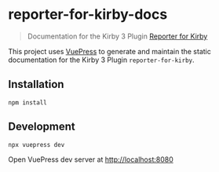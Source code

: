 # reporter-for-kirby-docs

> Documentation for the Kirby 3 Plugin [Reporter for Kirby](https://github.com/gearsdigital/reporter-for-kirby )


This project uses [VuePress](https://v2.vuepress.vuejs.org) to generate and maintain the static documentation for
the Kirby 3 Plugin `reporter-for-kirby`.

## Installation

```
npm install
```

## Development

```
npx vuepress dev
```

Open VuePress dev server at [http://localhost:8080](http://localhost:8080)


